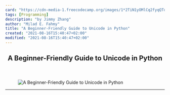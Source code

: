 ```yaml
---
card: "https://cdn-media-1.freecodecamp.org/images/1*2TiN1yOMlCq2fyqQTqgt-w.jpeg"
tags: [Programming]
description: "by Jimmy Zhang"
author: "Milad E. Fahmy"
title: "A Beginner-Friendly Guide to Unicode in Python"
created: "2021-08-16T15:40:47+02:00"
modified: "2021-08-16T15:40:47+02:00"
---
```

<div class="site-wrapper">
<main id="site-main" class="site-main outer">
<div class="inner">
<article class="post-full post tag-programming tag-unicode tag-emoji tag-technology tag-python ">
<header class="post-full-header">
<h1 class="post-full-title">A Beginner-Friendly Guide to Unicode in Python</h1>
</header>
<figure class="post-full-image">
<picture>
<source media="(max-width: 700px)" sizes="1px" srcset="data:image/gif;base64,R0lGODlhAQABAIAAAAAAAP///yH5BAEAAAAALAAAAAABAAEAAAIBRAA7 1w">
<source media="(min-width: 701px)" sizes="(max-width: 800px) 400px,
(max-width: 1170px) 700px,
1400px" srcset="https://cdn-media-1.freecodecamp.org/images/1*2TiN1yOMlCq2fyqQTqgt-w.jpeg 300w,
https://cdn-media-1.freecodecamp.org/images/1*2TiN1yOMlCq2fyqQTqgt-w.jpeg 600w,
https://cdn-media-1.freecodecamp.org/images/1*2TiN1yOMlCq2fyqQTqgt-w.jpeg 1000w,
https://cdn-media-1.freecodecamp.org/images/1*2TiN1yOMlCq2fyqQTqgt-w.jpeg 2000w">
<img onerror="this.style.display='none'" src="https://cdn-media-1.freecodecamp.org/images/1*2TiN1yOMlCq2fyqQTqgt-w.jpeg" alt="A Beginner-Friendly Guide to Unicode in Python">
</picture>
</figure>
<section class="post-full-content">
<div class="post-content medium-migrated-article">
</div>
<hr>
</section>
</article>
</div>
</main>
</div>
<!-- Google Tag Manager (noscript) -->
<!-- End Google Tag Manager (noscript) -->
